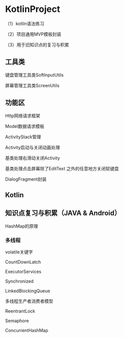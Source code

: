 # KotlinProject
<p>（1）kotlin语法练习</p>
<p>（2）项目通用MVP模板封装</p>
<p>（3）用于旧知识点的复习与积累</p>

## 工具类
<p>键盘管理工具类SoftInputUtils</p>
<p>屏幕管理工具类ScreenUtils</p>

## 功能区
<p>Http网络请求框架</p>
<p>Model数据请求模板</p>
<p>ActivityStack管理</p>
<p>Activity启动与关闭动画处理</p>
<p>基类处理右滑动关闭Activity</p>
<p>基类处理点击屏幕除了EditText 之外的任意地方关闭软键盘</p>
<p>DialogFragment封装</p>

## Kotlin


## 知识点复习与积累（JAVA & Android）
<p>HashMap的原理</p>

### 多线程
<p>volatile关键字</p>
<p>CountDownLatch</p>
<p>ExecutorServices</p>
<p>Synchronized</p>
<p>LinkedBlockingQueue</p>
<p>多线程生产者消费者模型</p>
<p>ReentrantLock</p>
<p>Semaphore</p>
<p>ConcurrentHashMap</p>


